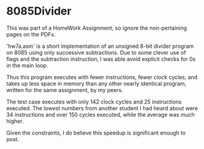 # 8085Divider

This was part of a HomeWork Assignment, so ignore the non-pertaining pages on the PDFs.

'hw7a.asm' is a short implementation of an unsigned 8-bit divider program on 8085 using only successive subtractions.
Due to some clever use of flags and the subtraction instruction, I was able avoid explicit checks for 0s in the main loop.

Thus this program executes with fewer instructions, fewer clock cycles, and takes up less space in memory than any other nearly identical program, written for the same assignment, by my peers. 

The test case executes with only 142 clock cycles and 25 instructions executed.
The lowest numbers from another student I had heard about were 34 instructions and over 150 cycles executed, while the average was much higher.

Given the constraints, I do believe this speedup is significant enough to post.
